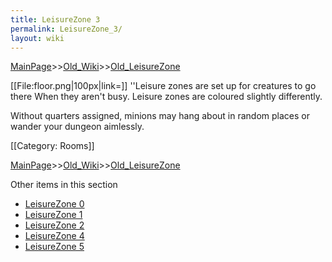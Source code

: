 ```yaml
---
title: LeisureZone 3
permalink: LeisureZone_3/
layout: wiki
---
```


[MainPage](/keeperrl_wiki/ "wikilink")>>[Old_Wiki](/keeperrl_wiki/Old_Wiki "wikilink")>>[Old_LeisureZone](/keeperrl_wiki/Old_LeisureZone "wikilink")

[[File:floor.png|100px|link=]]
''Leisure zones are set up for creatures to go there When they aren't busy. Leisure zones are coloured slightly differently.

Without quarters assigned, minions may hang about in random places or wander your dungeon aimlessly.

[[Category: Rooms]]

[MainPage](/keeperrl_wiki/ "wikilink")>>[Old_Wiki](/keeperrl_wiki/Old_Wiki "wikilink")>>[Old_LeisureZone](/keeperrl_wiki/Old_LeisureZone "wikilink")

Other items in this section
-    [LeisureZone 0](/keeperrl_wiki/LeisureZone_0 "wikilink")
-    [LeisureZone 1](/keeperrl_wiki/LeisureZone_1 "wikilink")
-    [LeisureZone 2](/keeperrl_wiki/LeisureZone_2 "wikilink")
-    [LeisureZone 4](/keeperrl_wiki/LeisureZone_4 "wikilink")
-    [LeisureZone 5](/keeperrl_wiki/LeisureZone_5 "wikilink")
